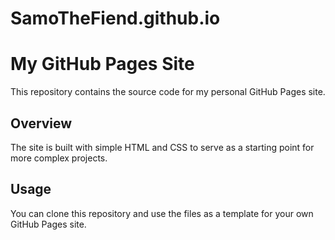 # SamoTheFiend.github.io

# My GitHub Pages Site

This repository contains the source code for my personal GitHub Pages site.

## Overview

The site is built with simple HTML and CSS to serve as a starting point for more complex projects.

## Usage

You can clone this repository and use the files as a template for your own GitHub Pages site.
